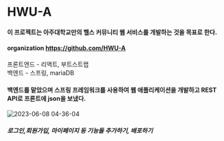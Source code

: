 # HWU-A

#### 이 프로젝트는 아주대학교만의 헬스 커뮤니티 웹 서비스를 개발하는 것을 목표로 한다.  
#### organization https://github.com/HWU-A
프론트엔드 - 리액트, 부트스트랩   
백엔드 - 스프링, mariaDB
   
   
   
#### 백엔드를 맡았으며 스프링 프레임워크를 사용하여 웹 애플리케이션을 개발하고 REST API로 프론트에 json을 보냈다. 
![2023-06-08 04-36-04](https://github.com/BaxDailyGit/HWU-A/assets/99312529/84480e10-2a3e-4366-9993-5dac1be95291)

#####  로그인,회원가입, 마이페이지 등 기능들 추가하기, 배포하기

